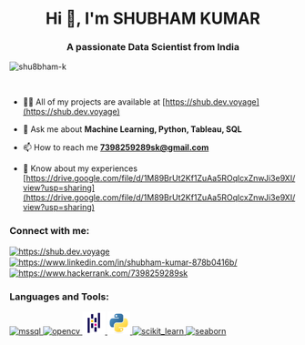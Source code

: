 <h1 align="center">Hi 👋, I'm SHUBHAM KUMAR</h1>
<h3 align="center">A passionate Data Scientist from India</h3>

<p align="left"> <img src="https://komarev.com/ghpvc/?username=shu8bham-k&label=Profile%20views&color=0e75b6&style=flat" alt="shu8bham-k" /> </p>

<p align="left"> <a href="https://twitter.com/" target="blank"><img src="https://img.shields.io/twitter/follow/?logo=twitter&style=for-the-badge" alt="" /></a> </p>

- 👨‍💻 All of my projects are available at [https://shub.dev.voyage](https://shub.dev.voyage)

- 💬 Ask me about **Machine Learning, Python, Tableau, SQL**

- 📫 How to reach me **7398259289sk@gmail.com**

- 📄 Know about my experiences [https://drive.google.com/file/d/1M89BrUt2Kf1ZuAa5ROqlcxZnwJi3e9XI/view?usp=sharing](https://drive.google.com/file/d/1M89BrUt2Kf1ZuAa5ROqlcxZnwJi3e9XI/view?usp=sharing)

<h3 align="left">Connect with me:</h3>
<p align="left">
<a href="https://dev.to/https://shub.dev.voyage" target="blank"><img align="center" src="https://raw.githubusercontent.com/rahuldkjain/github-profile-readme-generator/master/src/images/icons/Social/devto.svg" alt="https://shub.dev.voyage" height="30" width="40" /></a>
<a href="https://linkedin.com/in/shubham-kumar-878b0416b/" target="blank"><img align="center" src="https://raw.githubusercontent.com/rahuldkjain/github-profile-readme-generator/master/src/images/icons/Social/linked-in-alt.svg" alt="https://www.linkedin.com/in/shubham-kumar-878b0416b/" height="30" width="40" /></a>
<a href="https://www.hackerrank.com/7398259289sk" target="blank"><img align="center" src="https://raw.githubusercontent.com/rahuldkjain/github-profile-readme-generator/master/src/images/icons/Social/hackerrank.svg" alt="https://www.hackerrank.com/7398259289sk" height="30" width="40" /></a>
</p>

<h3 align="left">Languages and Tools:</h3>
<p align="left"> <a href="https://www.microsoft.com/en-us/sql-server" target="_blank" rel="noreferrer"> <img src="https://www.svgrepo.com/show/303229/microsoft-sql-server-logo.svg" alt="mssql" width="40" height="40"/> </a> <a href="https://opencv.org/" target="_blank" rel="noreferrer"> <img src="https://www.vectorlogo.zone/logos/opencv/opencv-icon.svg" alt="opencv" width="40" height="40"/> </a> <a href="https://pandas.pydata.org/" target="_blank" rel="noreferrer"> <img src="https://raw.githubusercontent.com/devicons/devicon/2ae2a900d2f041da66e950e4d48052658d850630/icons/pandas/pandas-original.svg" alt="pandas" width="40" height="40"/> </a> <a href="https://www.python.org" target="_blank" rel="noreferrer"> <img src="https://raw.githubusercontent.com/devicons/devicon/master/icons/python/python-original.svg" alt="python" width="40" height="40"/> </a> <a href="https://scikit-learn.org/" target="_blank" rel="noreferrer"> <img src="https://upload.wikimedia.org/wikipedia/commons/0/05/Scikit_learn_logo_small.svg" alt="scikit_learn" width="40" height="40"/> </a> <a href="https://seaborn.pydata.org/" target="_blank" rel="noreferrer"> <img src="https://seaborn.pydata.org/_images/logo-mark-lightbg.svg" alt="seaborn" width="40" height="40"/> </a> </p>


